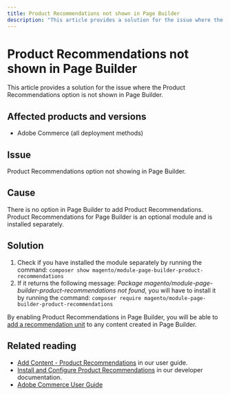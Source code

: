 ```yaml
---
title: Product Recommendations not shown in Page Builder
description: "This article provides a solution for the issue where the Product Recommendations option is not shown in Page Builder."
---
```


# Product Recommendations not shown in Page Builder

This article provides a solution for the issue where the Product Recommendations option is not shown in Page Builder.

## Affected products and versions

* Adobe Commerce (all deployment methods)

## Issue

Product Recommendations option not showing in Page Builder.

## Cause

There is no option in Page Builder to add Product Recommendations. Product Recommendations for Page Builder is an optional module and is installed separately.

## Solution

1. Check if you have installed the module separately by running the command: `composer show magento/module-page-builder-product-recommendations`
1. If it returns the following message: *Package magento/module-page-builder-product-recommendations not found*, you will have to install it by running the command: `composer require magento/module-page-builder-product-recommendations`

By enabling Product Recommendations in Page Builder, you will be able to [add a recommendation unit](https://experienceleague.adobe.com/docs/commerce-admin/page-builder/add-content/recommendations.html?lang=en) to any content created in Page Builder.

## Related reading

* [Add Content - Product Recommendations](https://experienceleague.adobe.com/docs/commerce-admin/page-builder/add-content/recommendations.html?lang=en) in our user guide.
* [Install and Configure Product Recommendations](https://devdocs.magento.com/recommendations/install-configure.html) in our developer documentation.
* [Adobe Commerce User Guide](https://docs.magento.com/user-guide/)